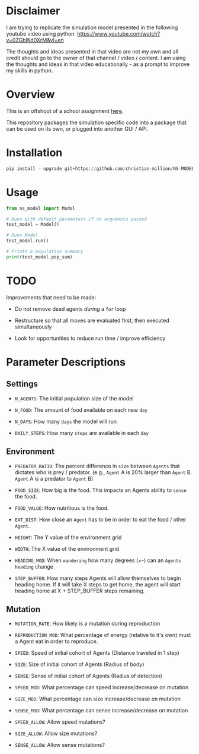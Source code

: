 # Disclaimer

I am trying to replicate the simulation model presented in the following youtube video using python: https://www.youtube.com/watch?v=0ZGbIKd0XrM&vl=en

The thoughts and ideas presented in that video are not my own and all credit should go to the owner of that channel / video / content. I am using the thoughts and ideas in that video educationally - as a prompt to improve my skills in python.

# Overview

This is an offshoot of a school assignment [here](https://github.com/christian-million/natural_selection).

This repository packages the simulation specific code into a package that can be used on its own, or plugged into another GUI / API.

# Installation

```python
pip install --upgrade git+https://github.com/christian-million/NS-MODEL.git
```

# Usage

```python
from ns_model import Model

# Runs with default parameters if no arguments passed
test_model = Model()

# Runs Model
test_model.run()

# Prints a population summary
print(test_model.pop_sum)
```

# TODO

Improvements that need to be made:

- Do not remove dead agents *during* a `for` loop

- Restructure so that all moves are evaluated first, then executed simultaneously

- Look for opportunities to reduce run time / improve efficiency


# Parameter Descriptions

## Settings

- `N_AGENTS`: The initial population size of the model

- `N_FOOD`: The amount of food available on each new `day`

- `N_DAYS`: How many `days` the model will run

- `DAILY_STEPS`: How many `steps` are available in each `day`

## Environment

- `PREDATOR_RATIO`: The percent difference in `size` between `Agents` that dictates who is prey / predator. (e.g., `Agent` A is 20% larger than `Agent` B. `Agent` A is a predator to `Agent` B)

- `FOOD_SIZE`: How big is the food. This impacts an Agents ability to `sense` the food.

- `FOOD_VALUE`: How nutritious is the food.

- `EAT_DIST`: How close an `Agent` has to be in order to eat the food / other `Agent`.

- `HEIGHT`: The Y value of the environment grid

- `WIDTH`: The X value of the environment grid

- `HEADING_MOD`: When `wandering` how many degrees (+-) can an `Agents` `heading` change

- `STEP_BUFFER`: How many steps Agents will allow themselves to begin heading home. If it will take X steps to get home, the agent will start heading home at X + STEP_BUFFER steps remaining.

## Mutation

- `MUTATION_RATE`: How likely is a mutation during reproduction

- `REPRODUCTION_MOD`: What percentage of energy (relative to it's own) must a Agent eat in order to reproduce.  

- `SPEED`: Speed of initial cohort of Agents (Distance traveled in 1 step)

- `SIZE`: Size of initial cohort of Agents (Radius of body)

- `SENSE`: Sense of initial cohort of Agents (Radius of detection)

- `SPEED_MOD`: What percentage can speed increase/decrease on mutation

- `SIZE_MOD`: What percentage can size increase/decrease on mutation

- `SENSE_MOD`: What percentage can sense increase/decrease on mutation

- `SPEED_ALLOW`: Allow speed mutations?

- `SIZE_ALLOW`: Allow size mutations?

- `SENSE_ALLOW`: Allow sense mutations?
